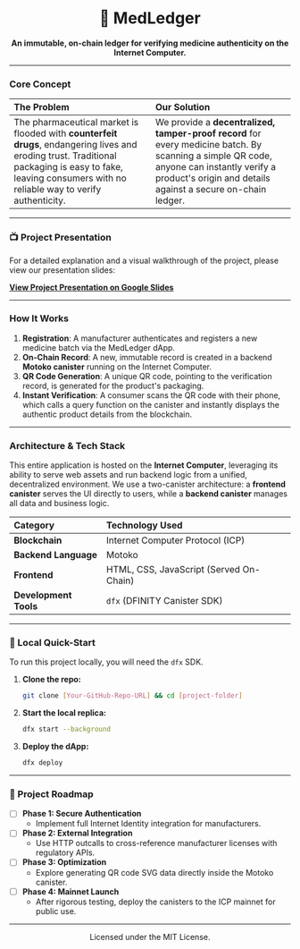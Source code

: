 <div align="center">

# 💊 MedLedger

**An immutable, on-chain ledger for verifying medicine authenticity on the Internet Computer.**

</div>

---

### Core Concept

| The Problem | Our Solution |
| :--- | :--- |
| The pharmaceutical market is flooded with **counterfeit drugs**, endangering lives and eroding trust. Traditional packaging is easy to fake, leaving consumers with no reliable way to verify authenticity. | We provide a **decentralized, tamper-proof record** for every medicine batch. By scanning a simple QR code, anyone can instantly verify a product's origin and details against a secure on-chain ledger. |

---

### 📺 Project Presentation

For a detailed explanation and a visual walkthrough of the project, please view our presentation slides:

[**View Project Presentation on Google Slides**](https://docs.google.com/presentation/d/1X9amyUc08xmExICqfaDQ7CMYm-_P0ap6/edit?usp=sharing&ouid=100103825555716073583&rtpof=true&sd=true)

---

### How It Works

1.  **Registration**: A manufacturer authenticates and registers a new medicine batch via the MedLedger dApp.
2.  **On-Chain Record**: A new, immutable record is created in a backend **Motoko canister** running on the Internet Computer.
3.  **QR Code Generation**: A unique QR code, pointing to the verification record, is generated for the product's packaging.
4.  **Instant Verification**: A consumer scans the QR code with their phone, which calls a query function on the canister and instantly displays the authentic product details from the blockchain.

---

### Architecture & Tech Stack

This entire application is hosted on the **Internet Computer**, leveraging its ability to serve web assets and run backend logic from a unified, decentralized environment. We use a two-canister architecture: a **frontend canister** serves the UI directly to users, while a **backend canister** manages all data and business logic.

| Category | Technology Used |
| :--- | :--- |
| **Blockchain** | Internet Computer Protocol (ICP) |
| **Backend Language** | Motoko |
| **Frontend** | HTML, CSS, JavaScript (Served On-Chain) |
| **Development Tools** | `dfx` (DFINITY Canister SDK) |

---

### 🚀 Local Quick-Start

To run this project locally, you will need the `dfx` SDK.

1.  **Clone the repo:**
    ```bash
    git clone [Your-GitHub-Repo-URL] && cd [project-folder]
    ```
2.  **Start the local replica:**
    ```bash
    dfx start --background
    ```
3.  **Deploy the dApp:**
    ```bash
    dfx deploy
    ```
---

### 🌱 Project Roadmap

- [ ] **Phase 1: Secure Authentication**
    - Implement full Internet Identity integration for manufacturers.
- [ ] **Phase 2: External Integration**
    - Use HTTP outcalls to cross-reference manufacturer licenses with regulatory APIs.
- [ ] **Phase 3: Optimization**
    - Explore generating QR code SVG data directly inside the Motoko canister.
- [ ] **Phase 4: Mainnet Launch**
    - After rigorous testing, deploy the canisters to the ICP mainnet for public use.

---

<p align="center">Licensed under the MIT License.</p>
